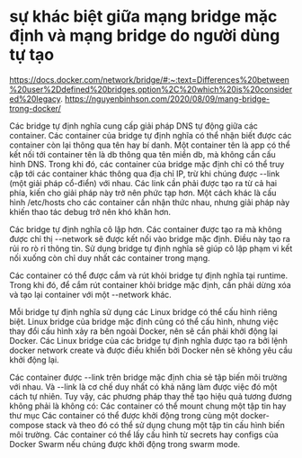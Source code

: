 # sự khác biệt giữa mạng bridge mặc định và mạng bridge do người dùng tự tạo

https://docs.docker.com/network/bridge/#:~:text=Differences%20between%20user%2Ddefined%20bridges,option%2C%20which%20is%20considered%20legacy.
https://nguyenbinhson.com/2020/08/09/mang-bridge-trong-docker/

Các bridge tự định nghĩa cung cấp giải pháp DNS tự động giữa các container. Các container của bridge tự định nghĩa có thể nhận biết được các container còn lại thông qua tên hay bí danh. Một container tên là app có thể kết nối tới container tên là db thông qua tên miền db, mà không cần cấu hình DNS. Trong khi đó, các container của bridge mặc định chỉ có thể truy cập tới các container khác thông qua địa chỉ IP, trừ khi chúng được --link (một giải pháp cổ-điển) với nhau. Các link cần phải được tạo ra từ cả hai phía, kiến cho giải pháp này trở nên phức tạp hơn. Một cách khác là cấu hình /etc/hosts cho các container cần nhận thức nhau, nhưng giải pháp này khiến thao tác debug trở nên khó khăn hơn.

Các bridge tự định nghĩa cô lập hơn. Các container được tạo ra mà không được chỉ thị --network sẽ được kết nối vào bridge mặc định. Điều này tạo ra rủi ro rò rỉ thông tin. Sử dụng bridge tự định nghĩa sẽ giúp cô lập phạm vi kết nối xuống còn chỉ duy nhất các container trong mạng.

Các container có thể được cắm và rút khỏi bridge tự định nghĩa tại runtime. Trong khi đó, để cắm rút container khỏi bridge mặc định, cần phải dừng xóa và tạo lại container với một --network khác.

Mỗi bridge tự định nghĩa sử dụng các Linux bridge có thể cấu hình riêng biệt. Linux bridge của bridge mặc định cũng có thể cấu hình, nhưng việc thay đổi cấu hình xảy ra bên ngoài Docker, nên sẽ cần phải khởi động lại Docker. Các Linux bridge của các bridge tự định nghĩa được tạo ra bởi lệnh docker network create và được điều khiển bởi Docker nên sẽ không yêu cầu khởi động lại.

Các container được --link trên bridge mặc định chia sẻ tập biến môi trường với nhau. Và --link là cơ chế duy nhất có khả năng làm được việc đó một cách tự nhiên. Tuy vậy, các phương pháp thay thế tạo hiệu quả tương đương không phải là không có:
  Các container có thể mount chung một tập tin hay thư mục
  Các container có thể được khởi động trong cùng một docker-compose stack và theo đó có thể sử dụng chung một tập tin cấu hình biến môi trường.
  Các container có thể lấy cấu hình từ secrets hay configs của Docker Swarm nếu chúng được khởi động trong swarm mode.

